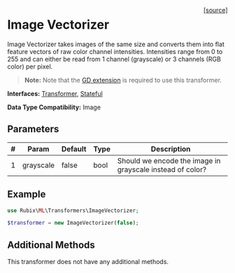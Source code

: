 <span style="float:right;"><a href="https://github.com/RubixML/ML/blob/master/src/Transformers/ImageVectorizer.php">[source]</a></span>

# Image Vectorizer
Image Vectorizer takes images of the same size and converts them into flat feature vectors of raw color channel intensities. Intensities range from 0 to 255 and can either be read from 1 channel (grayscale) or 3 channels (RGB color) per pixel.

> **Note:** Note that the [GD extension](https://php.net/manual/en/book.image.php) is required to use this transformer.

**Interfaces:** [Transformer](api.md#transformer), [Stateful](api.md#stateful)

**Data Type Compatibility:** Image

## Parameters
| # | Param | Default | Type | Description |
|---|---|---|---|---|
| 1 | grayscale | false | bool | Should we encode the image in grayscale instead of color? |

## Example
```php
use Rubix\ML\Transformers\ImageVectorizer;

$transformer = new ImageVectorizer(false);
```

## Additional Methods
This transformer does not have any additional methods.
